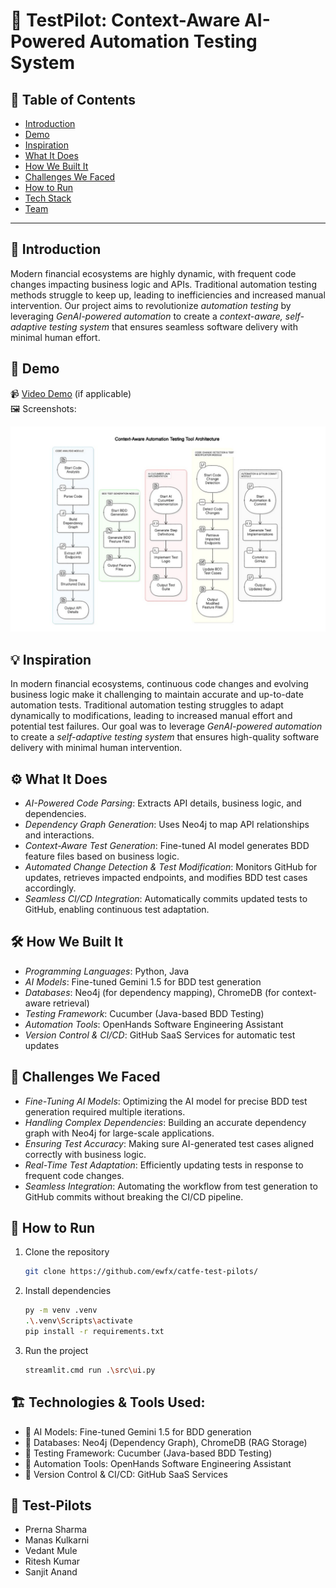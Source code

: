 # 🚀 TestPilot: Context-Aware AI-Powered Automation Testing System


## 📌 Table of Contents
- [Introduction](#introduction)
- [Demo](#demo)
- [Inspiration](#inspiration)
- [What It Does](#what-it-does)
- [How We Built It](#how-we-built-it)
- [Challenges We Faced](#challenges-we-faced)
- [How to Run](#how-to-run)
- [Tech Stack](#tech-stack)
- [Team](#team)

---

## 🎯 Introduction
Modern financial ecosystems are highly dynamic, with frequent code changes impacting business logic and APIs. Traditional automation testing methods struggle to keep up, leading to inefficiencies and increased manual intervention. Our project aims to revolutionize *automation testing* by leveraging *GenAI-powered automation* to create a *context-aware, self-adaptive testing system* that ensures seamless software delivery with minimal human effort.

## 🎥 Demo 
📹 [Video Demo](#) (if applicable)  
🖼️ Screenshots:

![System Architecture](artifacts\arch\arch.jpg)

## 💡 Inspiration
In modern financial ecosystems, continuous code changes and evolving business logic make it challenging to maintain accurate and up-to-date automation tests. Traditional automation testing struggles to adapt dynamically to modifications, leading to increased manual effort and potential test failures. Our goal was to leverage *GenAI-powered automation* to create a *self-adaptive testing system* that ensures high-quality software delivery with minimal human intervention.

## ⚙ What It Does
- *AI-Powered Code Parsing*: Extracts API details, business logic, and dependencies.
- *Dependency Graph Generation*: Uses Neo4j to map API relationships and interactions.
- *Context-Aware Test Generation*: Fine-tuned AI model generates BDD feature files based on business logic.
- *Automated Change Detection & Test Modification*: Monitors GitHub for updates, retrieves impacted endpoints, and modifies BDD test cases accordingly.
- *Seamless CI/CD Integration*: Automatically commits updated tests to GitHub, enabling continuous test adaptation.

## 🛠 How We Built It
- *Programming Languages*: Python, Java
- *AI Models*: Fine-tuned Gemini 1.5 for BDD test generation
- *Databases*: Neo4j (for dependency mapping), ChromeDB (for context-aware retrieval)
- *Testing Framework*: Cucumber (Java-based BDD Testing)
- *Automation Tools*: OpenHands Software Engineering Assistant
- *Version Control & CI/CD*: GitHub SaaS Services for automatic test updates

## 🚧 Challenges We Faced
- *Fine-Tuning AI Models*: Optimizing the AI model for precise BDD test generation required multiple iterations.
- *Handling Complex Dependencies*: Building an accurate dependency graph with Neo4j for large-scale applications.
- *Ensuring Test Accuracy*: Making sure AI-generated test cases aligned correctly with business logic.
- *Real-Time Test Adaptation*: Efficiently updating tests in response to frequent code changes.
- *Seamless Integration*: Automating the workflow from test generation to GitHub commits without breaking the CI/CD pipeline.


## 🏃 How to Run
1. Clone the repository  
   ```sh
   git clone https://github.com/ewfx/catfe-test-pilots/
   ```
2. Install dependencies  
   ```sh
   py -m venv .venv
   .\.venv\Scripts\activate
   pip install -r requirements.txt
   ```
3. Run the project  
   ```sh 
   streamlit.cmd run .\src\ui.py 
   ```

## 🏗️ Technologies & Tools Used:
- 🔹 AI Models: Fine-tuned Gemini 1.5 for BDD generation
- 🔹 Databases: Neo4j (Dependency Graph), ChromeDB (RAG Storage)
- 🔹 Testing Framework: Cucumber (Java-based BDD Testing)
- 🔹 Automation Tools: OpenHands Software Engineering Assistant
- 🔹 Version Control & CI/CD: GitHub SaaS Services


## 👥 Test-Pilots
- Prerna Sharma
- Manas Kulkarni
- Vedant Mule
- Ritesh Kumar
- Sanjit Anand
